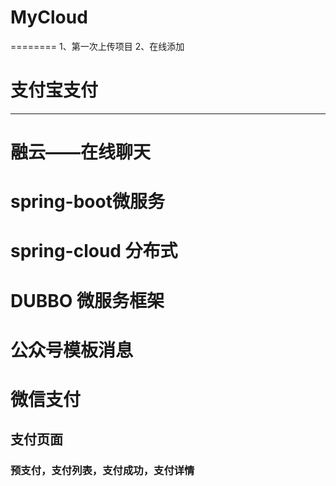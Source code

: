 # MyCloud
  ========
1、第一次上传项目
2、在线添加
# 支付宝支付
-----------
# 融云——在线聊天
# spring-boot微服务
# spring-cloud 分布式
# DUBBO 微服务框架
# 公众号模板消息
# 微信支付
## 支付页面
### 预支付，支付列表，支付成功，支付详情
		